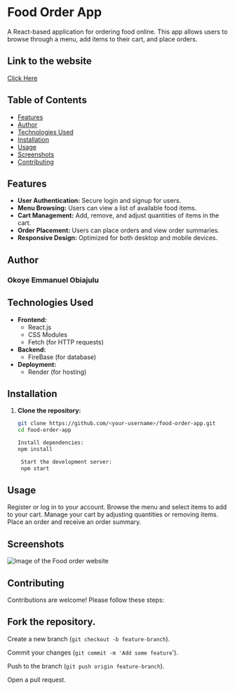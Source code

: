 # Food Order App

A React-based application for ordering food online. This app allows users to browse through a menu, add items to their cart, and place orders.

## Link to the website

[Click Here](https://food-order-react.onrender.com/)

## Table of Contents

- [Features](#features)
- [Author](#author)
- [Technologies Used](#technologies-used)
- [Installation](#installation)
- [Usage](#usage)
- [Screenshots](#screenshots)
- [Contributing](#contributing)

## Features

- **User Authentication:** Secure login and signup for users.
- **Menu Browsing:** Users can view a list of available food items.
- **Cart Management:** Add, remove, and adjust quantities of items in the cart.
- **Order Placement:** Users can place orders and view order summaries.
- **Responsive Design:** Optimized for both desktop and mobile devices.

## Author

### Okoye Emmanuel Obiajulu

## Technologies Used

- **Frontend:**
  - React.js
  - CSS Modules
  - Fetch (for HTTP requests)
- **Backend:**
  - FireBase (for database)
- **Deployment:**
  - Render (for hosting)

## Installation

1. **Clone the repository:**

   ```bash
   git clone https://github.com/<your-username>/food-order-app.git
   cd food-order-app

   Install dependencies:
   npm install

    Start the development server:
    npm start
   ```

## Usage

Register or log in to your account.
Browse the menu and select items to add to your cart.
Manage your cart by adjusting quantities or removing items.
Place an order and receive an order summary.

## Screenshots

![Image of the Food order website](https://imgur.com/a/puwbAsB)

## Contributing

Contributions are welcome! Please follow these steps:

## Fork the repository.

Create a new branch (`git checkout -b feature-branch`).

Commit your changes (`git commit -m 'Add some feature`').

Push to the branch (`git push origin feature-branch`).

Open a pull request.
